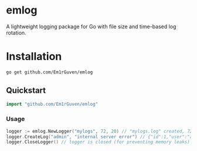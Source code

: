 # emlog
A lightweight logging package for Go with file size and time-based log rotation.

# Installation
```bash
go get github.com/Em1rGuven/emlog
```

## Quickstart 
```go
import "github.com/Em1rGuven/emlog"
```

### Usage
```go
logger := emlog.NewLogger("mylogs", 72, 20) // "mylogs.log" created, 72 hours lifecycle, 20 MB max size
logger.CreateLog("admin", "internal server error") // {"id":1,"user":"admin","content":"internal server error","time":"2025-08-30 12:00:00"}
logger.CloseLogger() // logger is closed (for preventing memory leaks)
```
